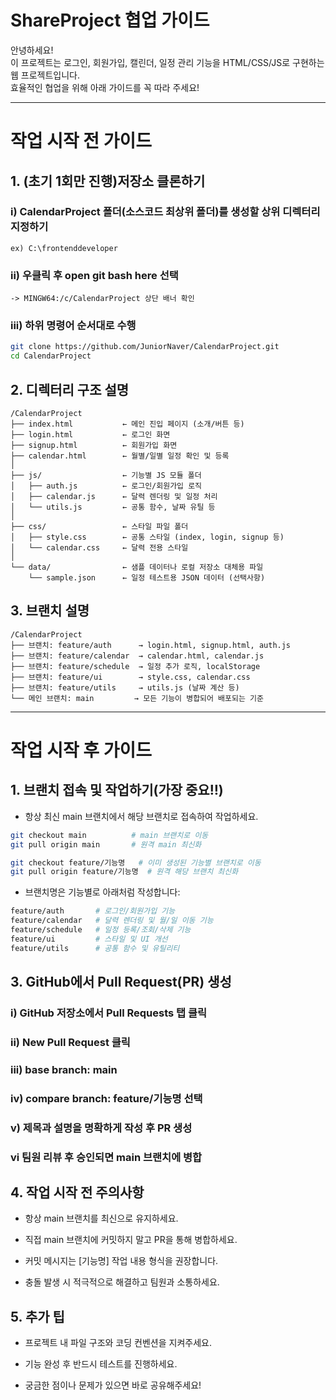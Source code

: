 # ShareProject 협업 가이드

안녕하세요!  
이 프로젝트는 로그인, 회원가입, 캘린더, 일정 관리 기능을 HTML/CSS/JS로 구현하는 웹 프로젝트입니다.  
효율적인 협업을 위해 아래 가이드를 꼭 따라 주세요!

---
# 작업 시작 전 가이드
## 1. (초기 1회만 진행)저장소 클론하기

### i) CalendarProject 폴더(소스코드 최상위 폴더)를 생성할 상위 디렉터리 지정하기
    ex) C:\frontenddeveloper
### ii) 우클릭 후 open git bash here 선택
    -> MINGW64:/c/CalendarProject 상단 배너 확인
### iii) 하위 명령어 순서대로 수행
```bash
git clone https://github.com/JuniorNaver/CalendarProject.git
cd CalendarProject
```

## 2. 디렉터리 구조 설명
```
/CalendarProject
├── index.html           ← 메인 진입 페이지 (소개/버튼 등)
├── login.html           ← 로그인 화면
├── signup.html          ← 회원가입 화면
├── calendar.html        ← 월별/일별 일정 확인 및 등록
│
├── js/                  ← 기능별 JS 모듈 폴더
│   ├── auth.js          ← 로그인/회원가입 로직
│   ├── calendar.js      ← 달력 렌더링 및 일정 처리
│   └── utils.js         ← 공통 함수, 날짜 유틸 등
│
├── css/                 ← 스타일 파일 폴더
│   ├── style.css        ← 공통 스타일 (index, login, signup 등)
│   └── calendar.css     ← 달력 전용 스타일
│
└── data/                ← 샘플 데이터나 로컬 저장소 대체용 파일
    └── sample.json      ← 일정 테스트용 JSON 데이터 (선택사항)
```

## 3. 브랜치 설명
```
/CalendarProject
├── 브랜치: feature/auth      → login.html, signup.html, auth.js
├── 브랜치: feature/calendar  → calendar.html, calendar.js
├── 브랜치: feature/schedule  → 일정 추가 로직, localStorage
├── 브랜치: feature/ui        → style.css, calendar.css
├── 브랜치: feature/utils     → utils.js (날짜 계산 등)
└── 메인 브랜치: main         → 모든 기능이 병합되어 배포되는 기준
```

---
# 작업 시작 후 가이드
## 1. 브랜치 접속 및 작업하기(가장 중요‼)
- 항상 최신 main 브랜치에서 해당 브랜치로 접속하여 작업하세요.
```bash
git checkout main          # main 브랜치로 이동
git pull origin main       # 원격 main 최신화

git checkout feature/기능명   # 이미 생성된 기능별 브랜치로 이동
git pull origin feature/기능명  # 원격 해당 브랜치 최신화
```
- 브랜치명은 기능별로 아래처럼 작성합니다:
``` bash
feature/auth       # 로그인/회원가입 기능
feature/calendar   # 달력 렌더링 및 월/일 이동 기능
feature/schedule   # 일정 등록/조회/삭제 기능
feature/ui         # 스타일 및 UI 개선
feature/utils      # 공통 함수 및 유틸리티
```
## 3. GitHub에서 Pull Request(PR) 생성
### i) GitHub 저장소에서 Pull Requests 탭 클릭
### ii) New Pull Request 클릭
### iii) base branch: main
### iv) compare branch: feature/기능명 선택
### v) 제목과 설명을 명확하게 작성 후 PR 생성
### vi 팀원 리뷰 후 승인되면 main 브랜치에 병합

## 4. 작업 시작 전 주의사항
- 항상 main 브랜치를 최신으로 유지하세요.

- 직접 main 브랜치에 커밋하지 말고 PR을 통해 병합하세요.

- 커밋 메시지는 [기능명] 작업 내용 형식을 권장합니다.

- 충돌 발생 시 적극적으로 해결하고 팀원과 소통하세요.

## 5. 추가 팁
- 프로젝트 내 파일 구조와 코딩 컨벤션을 지켜주세요.

- 기능 완성 후 반드시 테스트를 진행하세요.

- 궁금한 점이나 문제가 있으면 바로 공유해주세요!

